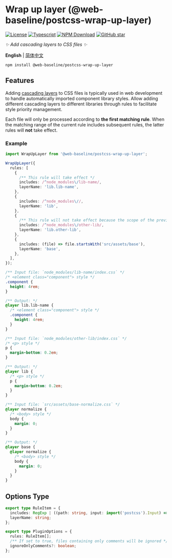 # Wrap up layer (@web-baseline/postcss-wrap-up-layer)

[![License](https://img.shields.io/github/license/web-baseline/postcss-wrap-up-layer)](https://github.com/web-baseline/postcss-wrap-up-layer/blob/main/LICENSE)
[![Typescript](https://img.shields.io/npm/types/@web-baseline/postcss-wrap-up-layer)](https://www.typescriptlang.org/)
[![NPM Download](https://img.shields.io/npm/dw/@web-baseline/postcss-wrap-up-layer)](https://www.npmjs.com/package/@web-baseline/postcss-wrap-up-layer)
[![GitHub star](https://img.shields.io/github/stars/web-baseline/postcss-wrap-up-layer?style=social)](https://github.com/web-baseline/postcss-wrap-up-layer)


_✨ Add cascading layers to CSS files ✨_


**English** | [简体中文](./README.zh-CN.md)


```shell
npm install @web-baseline/postcss-wrap-up-layer
```


## Features

Adding [cascading layers](https://developer.mozilla.org/en-US/docs/Web/CSS/@layer) to CSS files is typically used in web development to handle automatically imported component library styles. Allow adding different cascading layers to different libraries through rules to facilitate style priority management.


Each file will only be processed according to **the first matching rule**. When the matching range of the current rule includes subsequent rules, the latter rules will **not** take effect.


### Example

```ts
import WrapUpLayer from '@web-baseline/postcss-wrap-up-layer';

WrapUpLayer({
  rules: [
    {
      /** This rule will take effect */
      includes: /^node_modules\/lib-name/,
      layerName: 'lib.lib-name',
    },
    {
      includes: /^node_modules\//,
      layerName: 'lib',
    },
    {
      /** This rule will not take effect because the scope of the previous rule includes this rule */
      includes: /^node_modules\/other-lib/,
      layerName: 'lib.other-lib',
    },
    {
      includes: (file) => file.startsWith('src/assets/base'),
      layerName: 'base',
    },
  ],
});
```

```css
/** Input file: `node_modules/lib-name/index.css` */
/* <element class="component"> style */
.component {
  height: 4rem;
}

/** Output: */
@layer lib.lib-name {
  /* <element class="component"> style */
  .component {
    height: 4rem;
  }
}
```

```css
/** Input file: `node_modules/other-lib/index.css` */
/* <p> style */
p {
  margin-bottom: 0.2em;
}

/** Output: */
@layer lib {
  /* <p> style */
  p {
    margin-bottom: 0.2em;
  }
}
```

```css
/** Input file: `src/assets/base-normalize.css` */
@layer normalize {
  /* <body> style */
  body {
    margin: 0;
  }
}

/** Output: */
@layer base {
  @layer normalize {
    /* <body> style */
    body {
      margin: 0;
    }
  }
}
```

## Options Type

```ts
export type RuleItem = {
  includes: RegExp | ((path: string, input: import('postcss').Input) => boolean);
  layerName: string;
};

export type PluginOptions = {
  rules: RuleItem[];
  /** If set to true, files containing only comments will be ignored */
  ignoreOnlyComments?: boolean;
};
```
